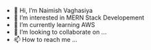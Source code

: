 - 👋 Hi, I’m Naimish Vaghasiya
- 👀 I’m interested in MERN Stack Developement
- 🌱 I’m currently learning AWS 
- 💞️ I’m looking to collaborate on ...
- 📫 How to reach me ...

<!---
Naimish529/Naimish529 is a ✨ special ✨ repository because its `README.md` (this file) appears on your GitHub profile.
You can click the Preview link to take a look at your changes.
--->

